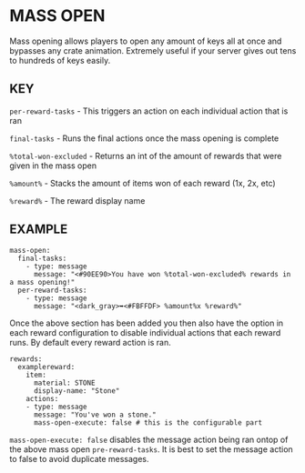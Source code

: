 # MASS OPEN

Mass opening allows players to open any amount of keys all at once and bypasses any crate animation. Extremely useful if your server gives out tens to hundreds of keys easily.

## KEY

`per-reward-tasks`
    - This triggers an action on each individual action that is ran

`final-tasks`
    - Runs the final actions once the mass opening is complete

`%total-won-excluded`
    - Returns an int of the amount of rewards that were given in the mass open

`%amount%`
    - Stacks the amount of items won of each reward (1x, 2x, etc)

`%reward%`
    - The reward display name

## EXAMPLE

```
mass-open:
  final-tasks:
    - type: message
      message: "<#90EE90>You have won %total-won-excluded% rewards in a mass opening!"
  per-reward-tasks:
    - type: message
      message: "<dark_gray>➥<#FBFFDF> %amount%x %reward%"
```

Once the above section has been added you then also have the option in each reward configuration to disable individual actions that each reward runs. By default every reward action is ran.

```
rewards:
  examplereward:
    item:
      material: STONE
      display-name: "Stone"
    actions:
    - type: message
      message: "You've won a stone."
      mass-open-execute: false # this is the configurable part
```

`mass-open-execute: false` disables the message action being ran ontop of the above mass open `pre-reward-tasks`. It is best to set the message action to false to avoid duplicate messages.